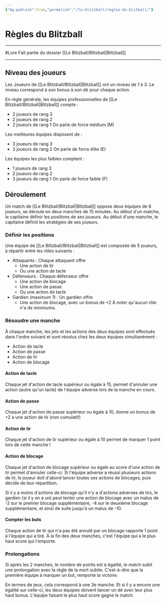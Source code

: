```yaml
---
{"dg-publish":true,"permalink":"/le-blitzball/regles-du-blitball/"}
---
```


# Règles du Blitzball
---
#Lore 
Fait partie du dossier [[Le Blitzball/Blitzball\|Blitzball]]

-------
## Niveau des joueurs
Les Joueurs de [[Le Blitzball/Blitzball\|Blitzball]] ont un niveau de 1 à 3. Le niveau correspond à son bonus à son dé pour chaque action.

En règle générale, les équipes professionnelles de [[Le Blitzball/Blitzball\|Blitzball]] compte :
- 2 joueurs de rang 3
- 2 joueurs de rang 2
- 2 joueurs de rang 1
On parle de force médium (M)

Les meilleures équipes disposent de :
- 3 joueurs de rang 3
- 3 joueurs de rang 2
On parle de force élite (E)

Les équipes les plus faibles comptent :
- 1 joueurs de rang 3
- 2 joueurs de rang 2
- 3 joueurs de rang 1
On parle de force faible (F)
## Déroulement
Un match de [[Le Blitzball/Blitzball\|Blitzball]] oppose deux équipes de 6 joueurs, se déroule en deux manches de 15 minutes.
Au début d'un matche, le capitaine définir les positions de ses joueurs.
Au début d'une manche, le capitaine définit les stratégies de ses joueurs.
### Définir les positions
Une équipe de [[Le Blitzball/Blitzball\|Blitzball]] est composée de 5 joueurs, à répartir entre les rôles suivants :
- Attaquants : Chaque attaquant offre
	- Une action de tir
	- Ou une action de tacle
- Défenseurs : Chaque défenseur offre
	- Une action de blocage
	- Une action de passe
	- Ou une action de tacle
- Gardien (maximum 1) : Un gardien offre
	- Une action de blocage, avec un bonus de +2
À noter qu'aucun rôle n'a de minimums.
### Résoudre une manche
À chaque manche, les jets et les actions des deux équipes sont effectués dans l'ordre suivant et sont résolus chez les deux équipes simultanément :
- Action de tacle
- Action de passe
- Action de tir
- Action de blocage
#### Action de tacle
Chaque jet d'action de tacle supérieur ou égale à 15, permet d'annuler une action (autre qu'un tacle) de l'équipe adverse lors de la manche en cours.
#### Action de passe
Chaque jet d'action de passe supérieur ou égale à 10, donne un bonus de +2 à une action de tir (non cumulatif)
#### Action de tir
Chaque jet d'action de tir supérieur ou égale à 10 permet de marquer 1 point lors de cette manche !
#### Action de blocage
Chaque jet d'action de blocage supérieur ou égale au score d'une action de tir permet d'annuler celle-ci.
Si l'équipe adverse a réussi plusieurs actions de tir, le joueur doit d'abord lancer toutes ses actions de blocages, puis décide de leur répartition.

Si il y a moins d'actions de blocage qu'il n'y a d'actions adverses de tirs, le gardien (si il y en a un) peut tenter une action de blocage avec un malus de -2 sur le premier blocage supplémentaire, -4 sur le deuxième blocage supplémentaire, et ainsi de suite jusqu'à un malus de -10.
#### Compter les buts
Chaque action de tir qui n'a pas été annulé par un blocage rapporte 1 point à l'équipe qui a tiré.
À la fin des deux manches, c'est l'équipe qui a le plus haut score qui l'emporte.
### Prolongations
Si après les 2 manches, le nombre de points est à égalité, le match subit une prolongation avec la règle de la mort subite. C'est-à-dire que la première équipe à marquer un but, remporte la victoire.

En termes de jeux, cela correspond à une 3e manche. Et si il y a encore une égalité sur celle-ci, les deux équipes doivent lancer un dé avec leur plus haut bonus. L'équipe faisant le plus haut score gagne le match.
